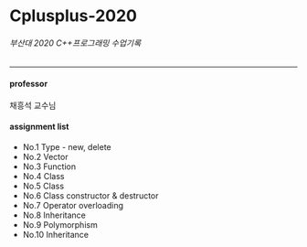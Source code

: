 # Cplusplus-2020
###### 부산대 2020 C++프로그래밍 수업기록
----
#### professor
채흥석 교수님

#### assignment list   
- No.1 Type - new, delete  
- No.2 Vector  
- No.3 Function  
- No.4 Class  
- No.5 Class
- No.6 Class constructor & destructor
- No.7 Operator overloading  
- No.8 Inheritance  
- No.9 Polymorphism  
- No.10 Inheritance  

